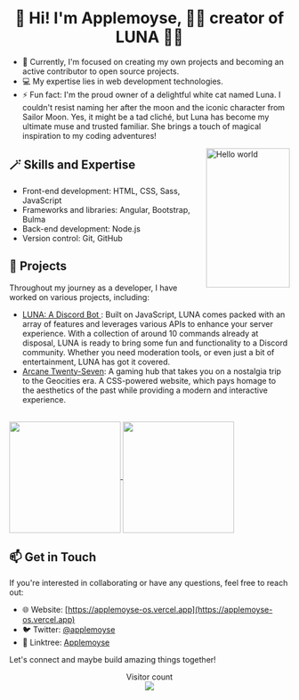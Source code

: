 <h1 align="center">👋 Hi! I'm Applemoyse, 🥧🍎 creator of LUNA 🐱‍💻</h1>

- 🔭 Currently, I'm focused on creating my own projects and becoming an active contributor to open source projects.
- 💻 My expertise lies in web development technologies.
- ⚡ Fun fact: I'm the proud owner of a delightful white cat named Luna. I couldn't resist naming her after the moon and the iconic character from Sailor Moon. Yes, it might be a tad cliché, but Luna has become my ultimate muse and trusted familiar. She brings a touch of magical inspiration to my coding adventures!

<img src="https://luna-catbot.netlify.app/assets/images/LUNA.jpg" width="150px" height="250px" align="right" alt="Hello world">

## 🪄 Skills and Expertise
- Front-end development: HTML, CSS, Sass, JavaScript
- Frameworks and libraries: Angular, Bootstrap, Bulma
- Back-end development: Node.js
- Version control: Git, GitHub

## 💞️ Projects
Throughout my journey as a developer, I have worked on various projects, including:
- [LUNA: A Discord Bot ](https://luna-catbot.netlify.app): Built on JavaScript, LUNA comes packed with an array of features and leverages various APIs to enhance your server experience. With a collection of around 10 commands already at disposal, LUNA is ready to bring some fun and functionality to a Discord community. Whether you need moderation tools, or even just a bit of entertainment, LUNA has got it covered.
- [Arcane Twenty-Seven](https://novmaryllis.neocities.org): A gaming hub that takes you on a nostalgia trip to the Geocities era. A CSS-powered website, which pays homage to the aesthetics of the past while providing a modern and interactive experience.
<br>

<a href="https://github.com/applemoyse/github-readme-stats">
  <img height=200 align="center" src="https://github-readme-stats.vercel.app/api/top-langs/?username=applemoyse&layout=compact&title_color=08605a&text_color=0D0D0D"/>
</a>
<a href="https://git.io/streak-stats">
  <img height=200 align="center" src="https://github-readme-streak-stats.herokuapp.com/?user=applemoyse&text_color=0d5c56&ring=9f3f1b&currStreakLabel=08605a" />
</a>

## 📫 Get in Touch
If you're interested in collaborating or have any questions, feel free to reach out:

- 🌐 Website: [https://applemoyse-os.vercel.app](https://applemoyse-os.vercel.app)
- 🐦 Twitter: [@applemoyse](https://twitter.com/applemoyse)
- 👥 Linktree: [<link>Applemoyse</link>](https://linktr.ee/applemoyse)

Let's connect and maybe build amazing things together!

<p align="center"> 
  Visitor count<br>
  <img src="https://profile-counter.glitch.me/applemoyse/count.svg" />
</p>
